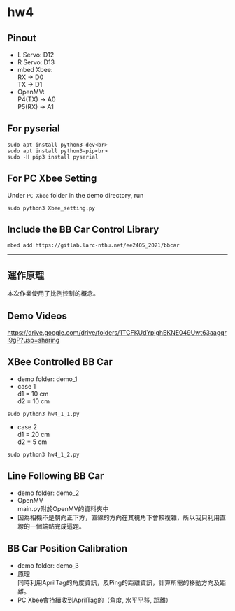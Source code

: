 # hw4
## Pinout
* L Servo: D12
* R Servo: D13
* mbed Xbee:<br>
  RX -> D0<br>
  TX -> D1
* OpenMV:<br>
  P4(TX) -> A0<br>
  P5(RX) -> A1

## For pyserial
```console
sudo apt install python3-dev<br>
sudo apt install python3-pip<br>
sudo -H pip3 install pyserial
```

## For PC Xbee Setting
Under `PC_Xbee` folder in the demo directory, run
```console
sudo python3 Xbee_setting.py
```

## Include the BB Car Control Library
```console
mbed add https://gitlab.larc-nthu.net/ee2405_2021/bbcar
```

---
## 運作原理
本次作業使用了比例控制的概念。

## Demo Videos
https://drive.google.com/drive/folders/1TCFKUdYpighEKNE049Uwt63aagqrl9gP?usp=sharing

## XBee Controlled BB Car
* demo folder: demo_1
* case 1<br>
d1 = 10 cm<br>
d2 = 10 cm<br>
```console
sudo python3 hw4_1_1.py
```

* case 2<br>
d1 = 20 cm<br>
d2 = 5 cm<br>
```console
sudo python3 hw4_1_2.py
```

## Line Following BB Car
* demo folder: demo_2
* OpenMV<br>
  main.py附於OpenMV的資料夾中
* 因為相機不是朝向正下方，直線的方向在其視角下會較複雜，所以我只利用直線的一個端點完成這題。

## BB Car Position Calibration
* demo folder: demo_3
* 原理<br>
  同時利用AprilTag的角度資訊，及Ping的距離資訊，計算所需的移動方向及距離。
* PC Xbee會持續收到AprilTag的（角度, 水平平移, 距離）
